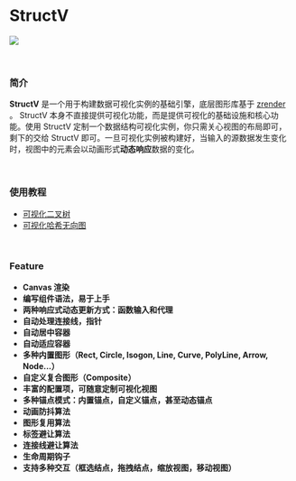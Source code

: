 # StructV
![](https://github.com/phenomLi/StructV/raw/master/images/微信截图_20200319160620.png)

<br />

### 简介
**StructV** 是一个用于构建数据可视化实例的基础引擎，底层图形库基于 [zrender](https://github.com/ecomfe/zrender) 。 StructV 本身不直接提供可视化功能，而是提供可视化的基础设施和核心功能。使用 StructV 定制一个数据结构可视化实例，你只需关心视图的布局即可，剩下的交给 StructV 即可。一旦可视化实例被构建好，当输入的源数据发生变化时，视图中的元素会以动画形式**动态响应**数据的变化。

<br />

### 使用教程

- [可视化二叉树](https://github.com/phenomLi/Blog/issues/39)
- [可视化哈希无向图](https://github.com/phenomLi/Blog/issues/40)

<br />

### Feature
- **Canvas 渲染**
- **编写组件语法，易于上手**
- **两种响应式动态更新方式：函数输入和代理**
- **自动处理连接线，指针**
- **自动居中容器**
- **自动适应容器**
- **多种内置图形（Rect, Circle, Isogon, Line, Curve, PolyLine, Arrow, Node...）**
- **自定义复合图形（Composite）**
- **丰富的配置项，可随意定制可视化视图**
- **多种锚点模式：内置锚点，自定义锚点，甚至动态锚点**
- **动画防抖算法**
- **图形复用算法**
- **标签避让算法**
- **连接线避让算法**
- **生命周期钩子**
- **支持多种交互（框选结点，拖拽结点，缩放视图，移动视图）**

<br />

